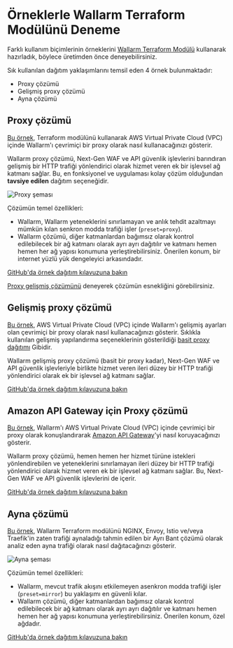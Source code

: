 # Örneklerle Wallarm Terraform Modülünü Deneme

Farklı kullanım biçimlerinin örneklerini [Wallarm Terraform Modülü](https://registry.terraform.io/modules/wallarm/wallarm/aws/) kullanarak hazırladık, böylece üretimden önce deneyebilirsiniz.

Sık kullanılan dağıtım yaklaşımlarını temsil eden 4 örnek bulunmaktadır:

* Proxy çözümü
* Gelişmiş proxy çözümü
* Ayna çözümü

## Proxy çözümü

[Bu örnek](https://github.com/wallarm/terraform-aws-wallarm/tree/main/examples/proxy), Terraform modülünü kullanarak AWS Virtual Private Cloud (VPC) içinde Wallarm'ı çevrimiçi bir proxy olarak nasıl kullanacağınızı gösterir.

Wallarm proxy çözümü, Next-Gen WAF ve API güvenlik işlevlerini barındıran gelişmiş bir HTTP trafiği yönlendirici olarak hizmet veren ek bir işlevsel ağ katmanı sağlar. Bu, en fonksiyonel ve uygulaması kolay çözüm olduğundan **tavsiye edilen** dağıtım seçeneğidir.

![Proxy şeması](../../../../images/waf-installation/aws/terraform/wallarm-as-proxy.png)

Çözümün temel özellikleri:

* Wallarm, Wallarm yeteneklerini sınırlamayan ve anlık tehdit azaltmayı mümkün kılan senkron modda trafiği işler (`preset=proxy`).
* Wallarm çözümü, diğer katmanlardan bağımsız olarak kontrol edilebilecek bir ağ katmanı olarak ayrı ayrı dağıtılır ve katmanı hemen hemen her ağ yapısı konumuna yerleştirebilirsiniz. Önerilen konum, bir internet yüzlü yük dengeleyici arkasındadır.

[GitHub'da örnek dağıtım kılavuzuna bakın](https://github.com/wallarm/terraform-aws-wallarm/tree/main/examples/proxy)

[Proxy gelişmiş çözümünü](#proxy-advanced-solution) deneyerek çözümün esnekliğini görebilirsiniz.

## Gelişmiş proxy çözümü

[Bu örnek](https://github.com/wallarm/terraform-aws-wallarm/tree/main/examples/advanced), AWS Virtual Private Cloud (VPC) içinde Wallarm'ı gelişmiş ayarları olan çevrimiçi bir proxy olarak nasıl kullanacağınızı gösterir. Sıklıkla kullanılan gelişmiş yapılandırma seçeneklerinin gösterildiği [basit proxy dağıtımı](#proxy-solution) Gibidir.

Wallarm gelişmiş proxy çözümü (basit bir proxy kadar), Next-Gen WAF ve API güvenlik işlevleriyle birlikte hizmet veren ileri düzey bir HTTP trafiği yönlendirici olarak ek bir işlevsel ağ katmanı sağlar.

[GitHub'da örnek dağıtım kılavuzuna bakın](https://github.com/wallarm/terraform-aws-wallarm/tree/main/examples/advanced)

## Amazon API Gateway için Proxy çözümü

[Bu örnek](https://github.com/wallarm/terraform-aws-wallarm/tree/main/examples/apigateway), Wallarm'ı AWS Virtual Private Cloud (VPC) içinde çevrimiçi bir proxy olarak konuşlandırarak [Amazon API Gateway](https://aws.amazon.com/api-gateway/)'yi nasıl koruyacağınızı gösterir.

Wallarm proxy çözümü, hemen hemen her hizmet türüne istekleri yönlendirebilen ve yeteneklerini sınırlamayan ileri düzey bir HTTP trafiği yönlendirici olarak hizmet veren ek bir işlevsel ağ katmanı sağlar. Bu, Next-Gen WAF ve API güvenlik işlevlerini de içerir.

[GitHub'da örnek dağıtım kılavuzuna bakın](https://github.com/wallarm/terraform-aws-wallarm/tree/main/examples/apigateway)

## Ayna çözümü

[Bu örnek](https://github.com/wallarm/terraform-aws-wallarm/tree/main/examples/mirror), Wallarm Terraform modülünü NGINX, Envoy, Istio ve/veya Traefik'in zaten trafiği aynaladığı tahmin edilen bir Ayrı Bant çözümü olarak analiz eden ayna trafiği olarak nasıl dağıtacağınızı gösterir.

![Ayna şeması](../../../../images/waf-installation/aws/terraform/wallarm-for-mirrored-traffic.png)

Çözümün temel özellikleri:

* Wallarm, mevcut trafik akışını etkilemeyen asenkron modda trafiği işler (`preset=mirror`) bu yaklaşımı en güvenli kılar.
* Wallarm çözümü, diğer katmanlardan bağımsız olarak kontrol edilebilecek bir ağ katmanı olarak ayrı ayrı dağıtılır ve katmanı hemen hemen her ağ yapısı konumuna yerleştirebilirsiniz. Önerilen konum, özel ağdadır.

[GitHub'da örnek dağıtım kılavuzuna bakın](https://github.com/wallarm/terraform-aws-wallarm/tree/main/examples/mirror)